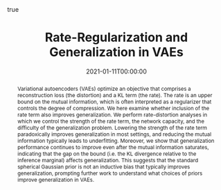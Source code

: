 ---
title: "Rate-Regularization and Generalization in VAEs"
date: 2021-01-11T00:00:00

# Authors. Comma separated list, e.g. `["Bob Smith", "David Jones"]`.
authors:
  - admin
  - Babak Esmaeili
  - Jean-Baptiste Tristan
  - Jennifer Dy
  - Dana H. Brooks
  - Jan-Willem van de Meent

author_notes:
- "Equal contribution"
- "Equal contribution"

# Publication type.
# Legend:
# 0: Uncategorized
# 1: Conference paper
# 2: Journal article
# 3: Preprint / Working Paper
# 4: Report
# 5: Book
# 6: Book section
# 7: Thesis
# 8: Patent
publication_types: ["3"]

# Publication name and optional abbreviated version.
publication: In *arXiv*
publication_short: In *arXiv*

# Abstract and optional shortened version.
abstract: "Variational autoencoders (VAEs) optimize an objective that comprises a reconstruction loss (the distortion) and a KL term (the rate). The rate is an upper bound on the mutual information, which is often interpreted as a regularizer that controls the degree of compression. We here examine whether inclusion of the rate term also improves generalization. We perform rate-distortion analyses in which we control the strength of the rate term, the network capacity, and the difficulty of the generalization problem. Lowering the strength of the rate term paradoxically improves generalization in most settings, and reducing the mutual information typically leads to underfitting. Moreover, we show that generalization performance continues to improve even after the mutual information saturates, indicating that the gap on the bound (i.e. the KL divergence relative to the inference marginal) affects generalization. This suggests that the standard spherical Gaussian prior is not an inductive bias that typically improves generalization, prompting further work to understand what choices of priors improve generalization in VAEs."


# Is this a selected publication? (true/false)
featured: true

# Projects (optional).
#   Associate this publication with one or more of your projects.
#   Simply enter the filename (excluding '.md') of your project file in `content/project/`.
# projects: []

# Tags (optional).
#   Set `tags: []` for no tags, or use the form `tags: ["A Tag", "Another Tag"]` for one or more tags.
tags: ['VAE']

# Links (optional).
url_pdf: ""
url_preprint: "https://arxiv.org/abs/1911.04594"
url_code: ""
url_dataset: ""
url_project: ""
url_slides: "https://drive.google.com/open?id=1EbNnHq63eJQu3W0QzPfbOfWmDjvXSvVG"
url_video: ""
url_poster: ""
url_source: ""

# Custom links (optional).
#   Uncomment line below to enable. For multiple links, use the form `[{...}, {...}, {...}]`.
#url_custom: [{name: "Custom Link", url: "http://example.org"}]

# Does the content use math formatting?
math: true

# Does the content use source code highlighting?
highlight: true

# Featured image
# To use, add an image named `featured.jpg/png` to your page's folder. 
image:
  # Caption (optional)
  caption: ""
  preview_only: false
  # Focal point (optional)
  # Options: Smart, Center, TopLeft, Top, TopRight, Left, Right, BottomLeft, Bottom, BottomRight
  focal_point: "Top"

---